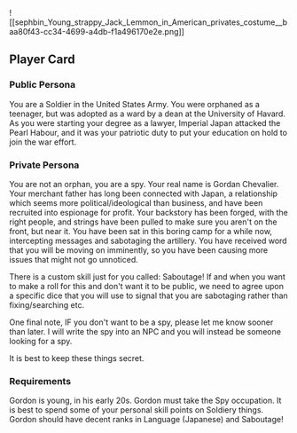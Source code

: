 ![[sephbin_Young_strappy_Jack_Lemmon_in_American_privates_costume__baa80f43-cc34-4699-a4db-f1a496170e2e.png]]

## Player Card
### Public Persona
You are a Soldier in the United States Army. You were orphaned as a teenager, but was adopted as a ward by a dean at the University of Havard. As you were starting your degree as a lawyer, Imperial Japan attacked the Pearl Habour, and it was your patriotic duty to put your education on hold to join the war effort.
### Private Persona
You are not an orphan, you are a spy. Your real name is Gordan Chevalier. Your merchant father has long been connected with Japan, a relationship which seems more political/ideological than business, and have been recruited into espionage for profit. Your backstory has been forged, with the right people, and strings have been pulled to make sure you aren't on the front, but near it. You have been sat in this boring camp for a while now, intercepting messages and sabotaging the artillery. You have received word that you will be moving on imminently, so you have been causing more issues that might not go unnoticed. 

There is a custom skill just for you called: Saboutage! If and when you want to make a roll for this and don't want it to be public, we need to agree upon a specific dice that you will use to signal that you are sabotaging rather than fixing/searching etc.

One final note, IF you don't want to be a spy, please let me know sooner than later. I will write the spy into an NPC and you will instead be someone looking for a spy.

It is best to keep these things secret.
### Requirements
Gordon is young, in his early 20s.
Gordon must take the Spy occupation. It is best to spend some of your personal skill points on Soldiery things.
Gordon should have decent ranks in Language (Japanese) and Saboutage!